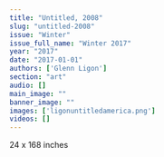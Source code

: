```yaml
---
title: "Untitled, 2008"
slug: "untitled-2008"
issue: "Winter"
issue_full_name: "Winter 2017"
year: "2017"
date: "2017-01-01"
authors: ['Glenn Ligon']
section: "art"
audio: []
main_image: ""
banner_image: ""
images: ['ligonuntitledamerica.png']
videos: []
---
```

24 x 168 inches

